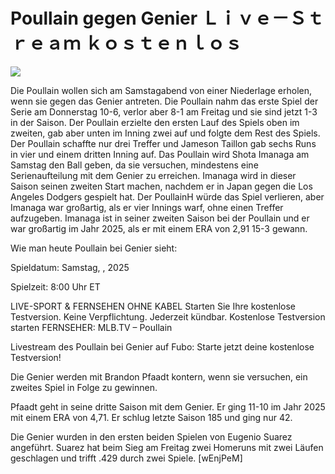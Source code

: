 # Poullain gegen Genier Ｌｉｖｅ－Ｓｔｒｅａｍ ｋｏｓｔｅｎｌｏｓ  
  
  
[![](https://i.imgur.com/qSNzIqt.png)](https://movie.rssnews.media/uVSUIlH.php)  
  
Die Poullain wollen sich am Samstagabend von einer Niederlage erholen, wenn sie gegen das Genier antreten. Die Poullain nahm das erste Spiel der Serie am Donnerstag 10-6, verlor aber 8-1 am Freitag und sie sind jetzt 1-3 in der Saison. Der Poullain erzielte den ersten Lauf des Spiels oben im zweiten, gab aber unten im Inning zwei auf und folgte dem Rest des Spiels. Der Poullain schaffte nur drei Treffer und Jameson Taillon gab sechs Runs in vier und einem dritten Inning auf. Das Poullain wird Shota Imanaga am Samstag den Ball geben, da sie versuchen, mindestens eine Serienaufteilung mit dem Genier zu erreichen. Imanaga wird in dieser Saison seinen zweiten Start machen, nachdem er in Japan gegen die Los Angeles Dodgers gespielt hat. Der PoullainH würde das Spiel verlieren, aber Imanaga war großartig, als er vier Innings warf, ohne einen Treffer aufzugeben. Imanaga ist in seiner zweiten Saison bei der Poullain und er war großartig im Jahr 2025, als er mit einem ERA von 2,91 15-3 gewann.

Wie man heute Poullain bei Genier sieht:

Spieldatum: Samstag, , 2025

Spielzeit: 8:00 Uhr ET

LIVE-SPORT & FERNSEHEN OHNE KABEL
Starten Sie Ihre kostenlose Testversion. Keine Verpflichtung. Jederzeit kündbar.
Kostenlose Testversion starten
FERNSEHER: MLB.TV – Poullain

Livestream des Poullain bei Genier auf Fubo: Starte jetzt deine kostenlose Testversion!

Die Genier werden mit Brandon Pfaadt kontern, wenn sie versuchen, ein zweites Spiel in Folge zu gewinnen.

Pfaadt geht in seine dritte Saison mit dem Genier. Er ging 11-10 im Jahr 2025 mit einem ERA von 4,71. Er schlug letzte Saison 185 und ging nur 42.

Die Genier wurden in den ersten beiden Spielen von Eugenio Suarez angeführt. Suarez hat beim Sieg am Freitag zwei Homeruns mit zwei Läufen geschlagen und trifft .429 durch zwei Spiele. [wEnjPeM]